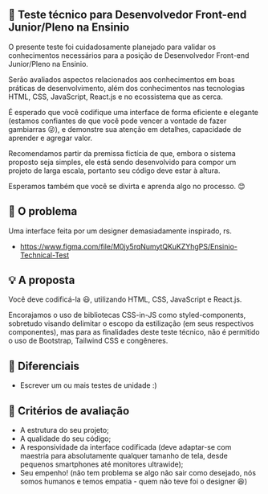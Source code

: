 ## :rocket: Teste técnico para Desenvolvedor Front-end Junior/Pleno na Ensinio

O presente teste foi cuidadosamente planejado para validar os conhecimentos necessários para a posição de Desenvolvedor Front-end Junior/Pleno na Ensinio.

Serão avaliados aspectos relacionados aos conhecimentos em boas práticas de desenvolvimento, além dos conhecimentos nas tecnologias HTML, CSS, JavaScript, React.js e no ecossistema que as cerca.

É esperado que você codifique uma interface de forma eficiente e elegante (estamos confiantes de que você pode vencer a vontade de fazer gambiarras :stuck_out_tongue_winking_eye:), e demonstre sua atenção em detalhes, capacidade de aprender e agregar valor.

Recomendamos partir da premissa fictícia de que, embora o sistema proposto seja simples, ele está sendo desenvolvido para compor um projeto de larga escala, portanto seu código deve estar à altura.

Esperamos também que você se divirta e aprenda algo no processo. :blush:

## :eyes: O problema

Uma interface feita por um designer demasiadamente inspirado, rs.

- https://www.figma.com/file/M0jy5rqNumytQKuKZYhgPS/Ensinio-Technical-Test

## :bulb: A proposta

Você deve codificá-la :smiley:, utilizando HTML, CSS, JavaScript e React.js.

Encorajamos o uso de bibliotecas CSS-in-JS como styled-components, sobretudo visando delimitar o escopo da estilização (em seus respectivos componentes), mas para as finalidades deste teste técnico, não é permitido o uso de Bootstrap, Tailwind CSS e congêneres.

## :clap: Diferenciais

- Escrever um ou mais testes de unidade :)

## :page_facing_up: Critérios de avaliação

- A estrutura do seu projeto;
- A qualidade do seu código;
- A responsividade da interface codificada (deve adaptar-se com maestria para absolutamente qualquer tamanho de tela, desde pequenos smartphones até monitores ultrawide);
- Seu empenho! (não tem problema se algo não sair como desejado, nós somos humanos e temos empatia - quem não teve foi o designer :satisfied:)
